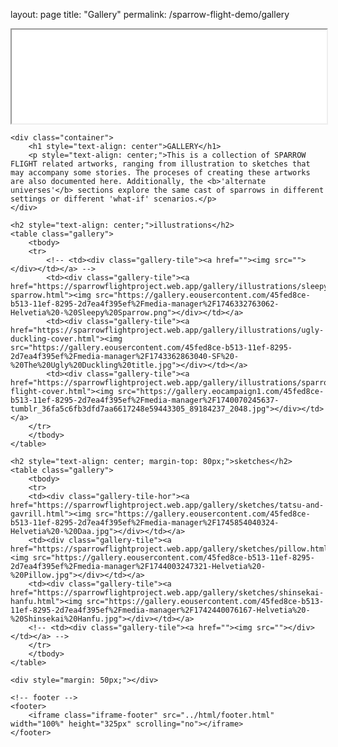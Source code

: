 layout: page
title: "Gallery"
permalink: /sparrow-flight-demo/gallery

<!DOCTYPE html>
<html>
    <!-- header -->
	<head>
        <title>Gallery | Sparrow Flight</title>
		<link rel="icon" type="image/png" href="../img/favicon.png">
        <link rel="stylesheet" type="text/css" href="../styles/global.css">
        <meta name="description" content="Artwork of the Flight.">
        <meta name="viewport" content="width=device-width, initial-scale=1.0">
        <meta http-equiv='cache-control' content='no-cache, no-store, must-revalidate'>
        <meta http-equiv='expires' content='0'>
        <meta http-equiv='pragma' content='no-cache'>
        <iframe class="iframe-header" src="../html/header.html" width="100%" scrolling="no"></iframe>
    </head>

    <div class="container">
        <h1 style="text-align: center">GALLERY</h1>
        <p style="text-align: center;">This is a collection of SPARROW FLIGHT related artworks, ranging from illustration to sketches that may accompany some stories. The proceses of creating these artworks are also documented here. Additionally, the <b>'alternate universes'</b> sections explore the same cast of sparrows in different settings or different 'what-if' scenarios.</p>
    </div>

    <h2 style="text-align: center;">illustrations</h2>
    <table class="gallery">
        <tbody>
        <tr>
            <!-- <td><div class="gallery-tile"><a href=""><img src=""></div></td></a> -->
            <td><div class="gallery-tile"><a href="https://sparrowflightproject.web.app/gallery/illustrations/sleepy-sparrow.html"><img src="https://gallery.eousercontent.com/45fed8ce-b513-11ef-8295-2d7ea4f395ef%2Fmedia-manager%2F1746332763062-Helvetia%20-%20Sleepy%20Sparrow.png"></div></td></a>
            <td><div class="gallery-tile"><a href="https://sparrowflightproject.web.app/gallery/illustrations/ugly-duckling-cover.html"><img src="https://gallery.eousercontent.com/45fed8ce-b513-11ef-8295-2d7ea4f395ef%2Fmedia-manager%2F1743362863040-SF%20-%20The%20Ugly%20Duckling%20title.jpg"></div></td></a>
            <td><div class="gallery-tile"><a href="https://sparrowflightproject.web.app/gallery/illustrations/sparrow-flight-cover.html"><img src="https://gallery.eocampaign1.com/45fed8ce-b513-11ef-8295-2d7ea4f395ef%2Fmedia-manager%2F1740070245637-tumblr_36fa5c6fb3dfd7aa6617248e59443305_89184237_2048.jpg"></div></td></a>
        </tr>
        </tbody>
    </table>

    <h2 style="text-align: center; margin-top: 80px;">sketches</h2>
    <table class="gallery">
        <tbody>
        <tr>
        <td><div class="gallery-tile-hor"><a href="https://sparrowflightproject.web.app/gallery/sketches/tatsu-and-gavrill.html"><img src="https://gallery.eousercontent.com/45fed8ce-b513-11ef-8295-2d7ea4f395ef%2Fmedia-manager%2F1745854040324-Helvetia%20-%20Daa.jpg"></div></td></a>
        <td><div class="gallery-tile"><a href="https://sparrowflightproject.web.app/gallery/sketches/pillow.html"><img src="https://gallery.eousercontent.com/45fed8ce-b513-11ef-8295-2d7ea4f395ef%2Fmedia-manager%2F1744003247321-Helvetia%20-%20Pillow.jpg"></div></td></a>
        <td><div class="gallery-tile"><a href="https://sparrowflightproject.web.app/gallery/sketches/shinsekai-hanfu.html"><img src="https://gallery.eousercontent.com/45fed8ce-b513-11ef-8295-2d7ea4f395ef%2Fmedia-manager%2F1742440076167-Helvetia%20-%20Shinsekai%20Hanfu.jpg"></div></td></a>
        <!-- <td><div class="gallery-tile"><a href=""><img src=""></div></td></a> -->
        </tr>
        </tbody>
    </table>

    <div style="margin: 50px;"></div>

    <!-- footer -->
    <footer>
        <iframe class="iframe-footer" src="../html/footer.html" width="100%" height="325px" scrolling="no"></iframe>
    </footer>
</html>